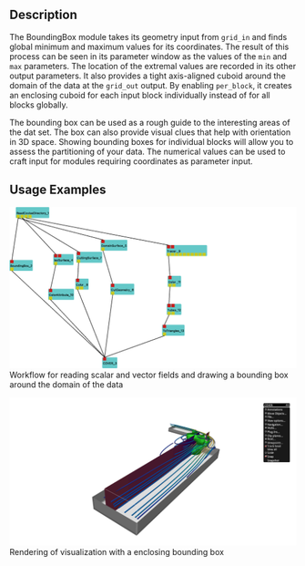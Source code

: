 ## Description

The BoundingBox module takes its geometry input from `grid_in` and finds global minimum and maximum
values for its coordinates. The result of this process can be seen in its parameter window as the
values of the `min` and `max` parameters. The location of the extremal values are recorded in its
other output parameters. It also provides a tight axis-aligned cuboid around the domain of the data
at the `grid_out` output. By enabling `per_block`, it creates an enclosing cuboid for each input
block individually instead of for all blocks globally.

The bounding box can be used as a rough guide to the interesting areas of the dat set. The box can
also provide visual clues that help with orientation in 3D space. Showing bounding boxes for
individual blocks will allow you to assess the partitioning of your data. The numerical values can
be used to craft input for modules requiring coordinates as parameter input.

## Usage Examples
![](tiny-covise-net.png)
Workflow for reading scalar and vector fields and drawing a bounding box around the domain of the data

![](tiny-covise.png)
Rendering of visualization with a enclosing bounding box
